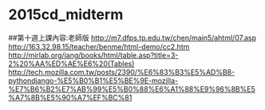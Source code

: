 # 2015cd_midterm
##第十週上課內容:老師版
http://m7.dfps.tp.edu.tw/chen/main5/ahtml/07.asp
</br>
http://163.32.98.15/teacher/benme/html-demo/cc2.htm
</br>
http://mirlab.org/jang/books/html/table.asp?title=3-2%20%AA%ED%AE%E6%20(Tables)
</br>
http://tech.mozilla.com.tw/posts/2390/%E6%83%B3%E5%AD%B8-pythondjango-%E5%B0%B1%E5%BE%9E-mozilla-%E7%B6%B2%E7%AB%99%E5%B0%88%E6%A1%88%E9%96%8B%E5%A7%8B%E5%90%A7%EF%BC%81
